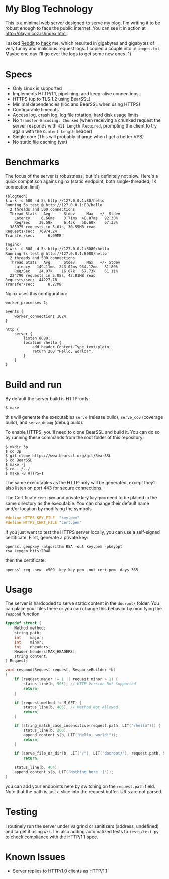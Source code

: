 # My Blog Technology
This is a minimal web server designed to serve my blog. I'm writing it to be robust enough to face the public internet. You can see it in action at http://playin.coz.is/index.html.

I asked [Reddit](https://www.reddit.com/r/C_Programming/comments/1falo3b/using_my_c_web_server_to_host_a_blog_you_cant/) to [hack](https://www.reddit.com/r/hacking/comments/1fcc5hd/im_using_my_custom_c_webserver_to_host_my_blog_no/) me, which resulted in gigabytes and gigabytes of very funny and malicious request logs. I copied a couple into `attempts.txt`. Maybe one day I'll go over the logs to get some new ones :^)

# Specs
- Only Linux is supported
- Implements HTTP/1.1, pipelining, and keep-alive connections
- HTTPS (up to TLS 1.2 using BearSSL)
- Minimal dependencies (libc and BearSSL when using HTTPS)
- Configurable timeouts
- Access log, crash log, log file rotation, hard disk usage limits
- No `Transfer-Encoding: Chunked` (when receiving a chunked request the server responds with `411 Length Required`, prompting the client to try again with the `Content-Length` header)
- Single core (This will probably change when I get a better VPS)
- No static file caching (yet)

# Benchmarks
The focus of the server is robustness, but it's definitely not slow. Here's a quick compatison agains nginx (static endpoint, both single-threaded, 1K connection limit)
```
(blogtech)
$ wrk -c 500 -d 5s http://127.0.0.1:80/hello
Running 5s test @ http://127.0.0.1:80/hello
  2 threads and 500 connections
  Thread Stats   Avg      Stdev     Max   +/- Stdev
    Latency     6.66ms    3.71ms  48.87ms   92.30%
    Req/Sec    39.59k     6.43k   50.60k    67.35%
  385975 requests in 5.01s, 30.55MB read
Requests/sec:  76974.24
Transfer/sec:      6.09MB

(nginx)
$ wrk -c 500 -d 5s http://127.0.0.1:8080/hello
Running 5s test @ http://127.0.0.1:8080/hello
  2 threads and 500 connections
  Thread Stats   Avg      Stdev     Max   +/- Stdev
    Latency   149.11ms  243.02ms 934.12ms   81.80%
    Req/Sec    24.97k    16.87k   57.73k    61.11%
  224790 requests in 5.08s, 42.01MB read
Requests/sec:  44227.78
Transfer/sec:      8.27MB
```

Nginx uses this configuration:
```
worker_processes 1;

events {
	worker_connections 1024;
}

http {
	server {
		listen 8080;
		location /hello {
			add_header Content-Type text/plain;
			return 200 "Hello, world!";
		}
	}
}
```

# Build and run
By default the server build is HTTP-only:
```
$ make
```
this will generate the executables `serve` (release build), `serve_cov` (coverage build), and `serve_debug` (debug build).

To enable HTTPS, you'll need to clone BearSSL and build it. You can do so by running these commands from the root folder of this repository:
```
$ mkdir 3p
$ cd 3p
$ git clone https://www.bearssl.org/git/BearSSL
$ cd BearSSL
$ make -j
$ cd ../../
$ make -B HTTPS=1
```
The same executables as the HTTP-only will be generated, except they'll also listen on port 443 for secure connections.

The Certificate `cert.pem` and private key `key.pem` need to be placed in the same directory as the executable. You can change their default name and/or location by modifying the symbols
```c
#define HTTPS_KEY_FILE  "key.pem"
#define HTTPS_CERT_FILE "cert.pem"
```
If you just want to test the HTTPS server locally, you can use a self-signed certificate. First, generate a private key:
```
openssl genpkey -algorithm RSA -out key.pem -pkeyopt rsa_keygen_bits:2048
```
then the certificate:
```
openssl req -new -x509 -key key.pem -out cert.pem -days 365
```

# Usage
The server is hardcoded to serve static content in the `docroot/` folder. You can place your files there or you can change this behavior by modifying the `respond` function
```c
typedef struct {
	Method method;
	string path;
	int    major;
	int    minor;
	int    nheaders;
	Header headers[MAX_HEADERS];
	string content;
} Request;

void respond(Request request, ResponseBuilder *b)
{
	if (request.major != 1 || request.minor > 1) {
		status_line(b, 505); // HTTP Version Not Supported
		return;
	}

	if (request.method != M_GET) {
		status_line(b, 405); // Method Not Allowed
		return;
	}

	if (string_match_case_insensitive(request.path, LIT("/hello"))) {
		status_line(b, 200);
		append_content_s(b, LIT("Hello, world!"));
		return;
	}

	if (serve_file_or_dir(b, LIT("/"), LIT("docroot/"), request.path, NULLSTR, false))
		return;

	status_line(b, 404);
	append_content_s(b, LIT("Nothing here :|"));
}
```
you can add your endpoints here by switching on the `request.path` field. Note that the path is just a slice into the request buffer. URIs are not parsed.

# Testing
I routinely run the server under valgrind or sanitizers (address, undefined) and target it using `wrk`. I'm also adding automatized tests to `tests/test.py` to check compliance with the HTTP/1.1 spec.

# Known Issues
- Server replies to HTTP/1.0 clients as HTTP/1.1
